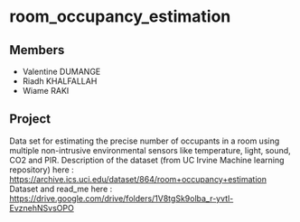 # room_occupancy_estimation

## Members
- Valentine DUMANGE
- Riadh KHALFALLAH
- Wiame RAKI

## Project
Data set for estimating the precise number of occupants in a room using multiple non-intrusive environmental sensors like temperature, light, sound, CO2 and PIR.
Description of the dataset (from UC Irvine Machine learning repository) here :
https://archive.ics.uci.edu/dataset/864/room+occupancy+estimation 
Dataset and read_me here : 
https://drive.google.com/drive/folders/1V8tgSk9olba_r-yvtl-EvznehNSvsOPO 
